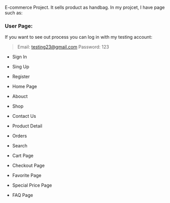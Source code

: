 E-commerce Project. It sells product as handbag. In my projcet, I have page such as: <br />

### User Page:
 If you want to see out process you can log in with my testing account:
> Email: testing23@gmail.com 
>  Password: 123

  - Sign In

  - Sing Up

  - Register

  - Home Page

  - Abouct

  - Shop

  - Contact Us

  - Product Detail

  - Orders

  - Search

  - Cart Page

  - Checkout Page
    
  - Favorite Page

  - Special Price Page

  - FAQ Page


 
 
